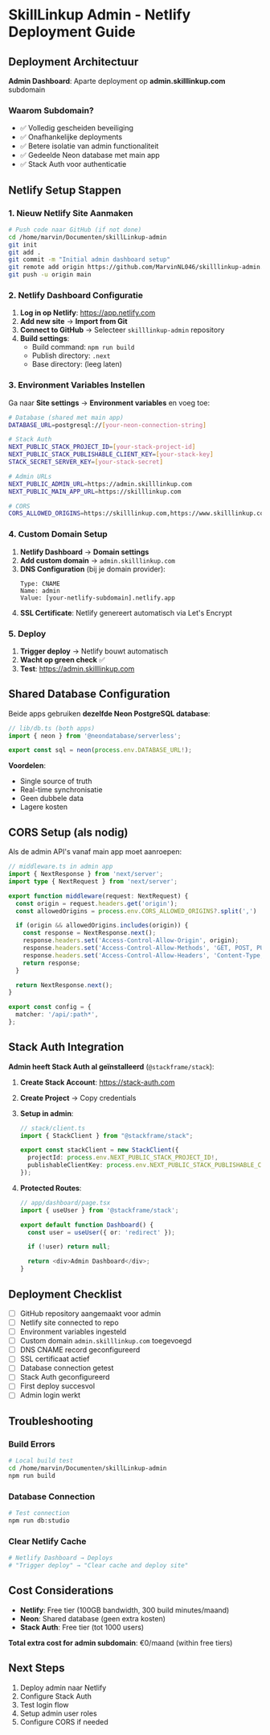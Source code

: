 # SkillLinkup Admin - Netlify Deployment Guide

## Deployment Architectuur

**Admin Dashboard**: Aparte deployment op **admin.skilllinkup.com** subdomain

### Waarom Subdomain?
- ✅ Volledig gescheiden beveiliging
- ✅ Onafhankelijke deployments
- ✅ Betere isolatie van admin functionaliteit
- ✅ Gedeelde Neon database met main app
- ✅ Stack Auth voor authenticatie

## Netlify Setup Stappen

### 1. Nieuw Netlify Site Aanmaken

```bash
# Push code naar GitHub (if not done)
cd /home/marvin/Documenten/skillLinkup-admin
git init
git add .
git commit -m "Initial admin dashboard setup"
git remote add origin https://github.com/MarvinNL046/skilllinkup-admin.git
git push -u origin main
```

### 2. Netlify Dashboard Configuratie

1. **Log in op Netlify**: https://app.netlify.com
2. **Add new site** → **Import from Git**
3. **Connect to GitHub** → Selecteer `skilllinkup-admin` repository
4. **Build settings**:
   - Build command: `npm run build`
   - Publish directory: `.next`
   - Base directory: (leeg laten)

### 3. Environment Variables Instellen

Ga naar **Site settings** → **Environment variables** en voeg toe:

```bash
# Database (shared met main app)
DATABASE_URL=postgresql://[your-neon-connection-string]

# Stack Auth
NEXT_PUBLIC_STACK_PROJECT_ID=[your-stack-project-id]
NEXT_PUBLIC_STACK_PUBLISHABLE_CLIENT_KEY=[your-stack-key]
STACK_SECRET_SERVER_KEY=[your-stack-secret]

# Admin URLs
NEXT_PUBLIC_ADMIN_URL=https://admin.skilllinkup.com
NEXT_PUBLIC_MAIN_APP_URL=https://skilllinkup.com

# CORS
CORS_ALLOWED_ORIGINS=https://skilllinkup.com,https://www.skilllinkup.com
```

### 4. Custom Domain Setup

1. **Netlify Dashboard** → **Domain settings**
2. **Add custom domain** → `admin.skilllinkup.com`
3. **DNS Configuration** (bij je domain provider):
   ```
   Type: CNAME
   Name: admin
   Value: [your-netlify-subdomain].netlify.app
   ```
4. **SSL Certificate**: Netlify genereert automatisch via Let's Encrypt

### 5. Deploy

1. **Trigger deploy** → Netlify bouwt automatisch
2. **Wacht op green check** ✅
3. **Test**: https://admin.skilllinkup.com

## Shared Database Configuration

Beide apps gebruiken **dezelfde Neon PostgreSQL database**:

```typescript
// lib/db.ts (both apps)
import { neon } from '@neondatabase/serverless';

export const sql = neon(process.env.DATABASE_URL!);
```

**Voordelen**:
- Single source of truth
- Real-time synchronisatie
- Geen dubbele data
- Lagere kosten

## CORS Setup (als nodig)

Als de admin API's vanaf main app moet aanroepen:

```typescript
// middleware.ts in admin app
import { NextResponse } from 'next/server';
import type { NextRequest } from 'next/server';

export function middleware(request: NextRequest) {
  const origin = request.headers.get('origin');
  const allowedOrigins = process.env.CORS_ALLOWED_ORIGINS?.split(',') || [];

  if (origin && allowedOrigins.includes(origin)) {
    const response = NextResponse.next();
    response.headers.set('Access-Control-Allow-Origin', origin);
    response.headers.set('Access-Control-Allow-Methods', 'GET, POST, PUT, DELETE, OPTIONS');
    response.headers.set('Access-Control-Allow-Headers', 'Content-Type, Authorization');
    return response;
  }

  return NextResponse.next();
}

export const config = {
  matcher: '/api/:path*',
};
```

## Stack Auth Integration

**Admin heeft Stack Auth al geïnstalleerd** (`@stackframe/stack`):

1. **Create Stack Account**: https://stack-auth.com
2. **Create Project** → Copy credentials
3. **Setup in admin**:
   ```typescript
   // stack/client.ts
   import { StackClient } from "@stackframe/stack";

   export const stackClient = new StackClient({
     projectId: process.env.NEXT_PUBLIC_STACK_PROJECT_ID!,
     publishableClientKey: process.env.NEXT_PUBLIC_STACK_PUBLISHABLE_CLIENT_KEY!,
   });
   ```

4. **Protected Routes**:
   ```typescript
   // app/dashboard/page.tsx
   import { useUser } from '@stackframe/stack';

   export default function Dashboard() {
     const user = useUser({ or: 'redirect' });

     if (!user) return null;

     return <div>Admin Dashboard</div>;
   }
   ```

## Deployment Checklist

- [ ] GitHub repository aangemaakt voor admin
- [ ] Netlify site connected to repo
- [ ] Environment variables ingesteld
- [ ] Custom domain `admin.skilllinkup.com` toegevoegd
- [ ] DNS CNAME record geconfigureerd
- [ ] SSL certificaat actief
- [ ] Database connection getest
- [ ] Stack Auth geconfigureerd
- [ ] First deploy succesvol
- [ ] Admin login werkt

## Troubleshooting

### Build Errors
```bash
# Local build test
cd /home/marvin/Documenten/skillLinkup-admin
npm run build
```

### Database Connection
```bash
# Test connection
npm run db:studio
```

### Clear Netlify Cache
```bash
# Netlify Dashboard → Deploys
# "Trigger deploy" → "Clear cache and deploy site"
```

## Cost Considerations

- **Netlify**: Free tier (100GB bandwidth, 300 build minutes/maand)
- **Neon**: Shared database (geen extra kosten)
- **Stack Auth**: Free tier (tot 1000 users)

**Total extra cost for admin subdomain**: €0/maand (within free tiers)

## Next Steps

1. Deploy admin naar Netlify
2. Configure Stack Auth
3. Test login flow
4. Setup admin user roles
5. Configure CORS if needed
